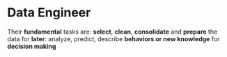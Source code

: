 # Data Engineer

Their **fundamental** tasks are: **select**, **clean**, **consolidate** and **prepare** the data for **later**: analyze, predict, describe **behaviors or new knowledge** for **decision making**
